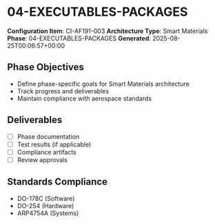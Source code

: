 # 04-EXECUTABLES-PACKAGES

**Configuration Item**: CI-AF191-003
**Architecture Type**: Smart Materials
**Phase**: 04-EXECUTABLES-PACKAGES
**Generated**: 2025-08-25T00:06:57+00:00

## Phase Objectives
- Define phase-specific goals for Smart Materials architecture
- Track progress and deliverables
- Maintain compliance with aerospace standards

## Deliverables
- [ ] Phase documentation
- [ ] Test results (if applicable)
- [ ] Compliance artifacts
- [ ] Review approvals

## Standards Compliance
- DO-178C (Software)
- DO-254 (Hardware)
- ARP4754A (Systems)
